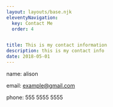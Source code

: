 ```yaml
---
layout: layouts/base.njk
eleventyNavigation:
  key: Contact Me
  order: 4


title: This is my contact information
description: this is my contact info
date: 2018-05-01
---
```


name: alison

email: example@gmail.com

phone: 555 5555 5555
